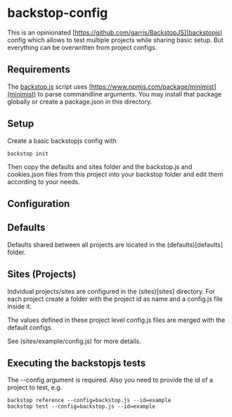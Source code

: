 # backstop-config

This is an opinionated [https://github.com/garris/BackstopJS](backstopjs) config which allows to test multiple
projects while sharing basic setup. But everything can be overwritten from project configs.

## Requirements

The [backstop.js](backstop.js) script uses [https://www.npmjs.com/package/minimist](minimist) to parse commandline
arguments. You may install that package globally or create a package.json in this directory. 

## Setup

Create a basic backstopjs config with

```shell
backstop init
```

Then copy the defaults and sites folder and the backstop.js and cookies.json files from this project into your
backstop folder and edit them according to your needs.

## Configuration

## Defaults

Defaults shared between all projects are located in the (defaults)[defaults] folder.

## Sites (Projects)

Indvidual projects/sites are configured in the (sites)[sites] directory. For each project create a folder with the
project id as name and a config.js file inside it.

The values defined in these project level config.js files are merged with the default configs.

See (sites/example/config.js) for more details.

## Executing the backstopjs tests

The --config argument is required.
Also you need to provide the id of a project to test, e.g.

```shell
backstop reference --config=backstop.js --id=example
backstop test --config=backstop.js --id=example
```

